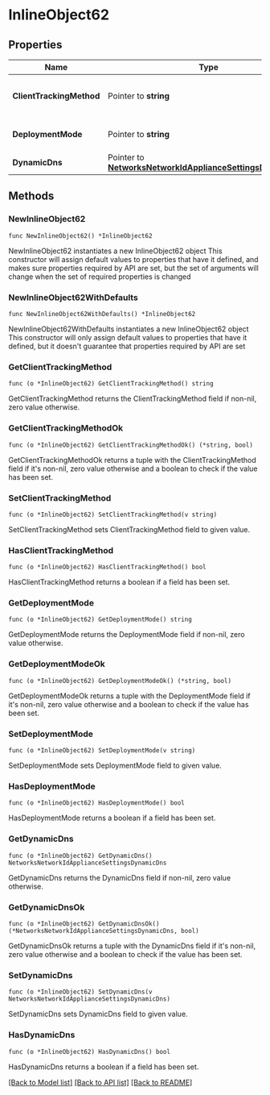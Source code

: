 # InlineObject62

## Properties

Name | Type | Description | Notes
------------ | ------------- | ------------- | -------------
**ClientTrackingMethod** | Pointer to **string** | Client tracking method of a network | [optional] 
**DeploymentMode** | Pointer to **string** | Deployment mode of a network | [optional] 
**DynamicDns** | Pointer to [**NetworksNetworkIdApplianceSettingsDynamicDns**](NetworksNetworkIdApplianceSettingsDynamicDns.md) |  | [optional] 

## Methods

### NewInlineObject62

`func NewInlineObject62() *InlineObject62`

NewInlineObject62 instantiates a new InlineObject62 object
This constructor will assign default values to properties that have it defined,
and makes sure properties required by API are set, but the set of arguments
will change when the set of required properties is changed

### NewInlineObject62WithDefaults

`func NewInlineObject62WithDefaults() *InlineObject62`

NewInlineObject62WithDefaults instantiates a new InlineObject62 object
This constructor will only assign default values to properties that have it defined,
but it doesn't guarantee that properties required by API are set

### GetClientTrackingMethod

`func (o *InlineObject62) GetClientTrackingMethod() string`

GetClientTrackingMethod returns the ClientTrackingMethod field if non-nil, zero value otherwise.

### GetClientTrackingMethodOk

`func (o *InlineObject62) GetClientTrackingMethodOk() (*string, bool)`

GetClientTrackingMethodOk returns a tuple with the ClientTrackingMethod field if it's non-nil, zero value otherwise
and a boolean to check if the value has been set.

### SetClientTrackingMethod

`func (o *InlineObject62) SetClientTrackingMethod(v string)`

SetClientTrackingMethod sets ClientTrackingMethod field to given value.

### HasClientTrackingMethod

`func (o *InlineObject62) HasClientTrackingMethod() bool`

HasClientTrackingMethod returns a boolean if a field has been set.

### GetDeploymentMode

`func (o *InlineObject62) GetDeploymentMode() string`

GetDeploymentMode returns the DeploymentMode field if non-nil, zero value otherwise.

### GetDeploymentModeOk

`func (o *InlineObject62) GetDeploymentModeOk() (*string, bool)`

GetDeploymentModeOk returns a tuple with the DeploymentMode field if it's non-nil, zero value otherwise
and a boolean to check if the value has been set.

### SetDeploymentMode

`func (o *InlineObject62) SetDeploymentMode(v string)`

SetDeploymentMode sets DeploymentMode field to given value.

### HasDeploymentMode

`func (o *InlineObject62) HasDeploymentMode() bool`

HasDeploymentMode returns a boolean if a field has been set.

### GetDynamicDns

`func (o *InlineObject62) GetDynamicDns() NetworksNetworkIdApplianceSettingsDynamicDns`

GetDynamicDns returns the DynamicDns field if non-nil, zero value otherwise.

### GetDynamicDnsOk

`func (o *InlineObject62) GetDynamicDnsOk() (*NetworksNetworkIdApplianceSettingsDynamicDns, bool)`

GetDynamicDnsOk returns a tuple with the DynamicDns field if it's non-nil, zero value otherwise
and a boolean to check if the value has been set.

### SetDynamicDns

`func (o *InlineObject62) SetDynamicDns(v NetworksNetworkIdApplianceSettingsDynamicDns)`

SetDynamicDns sets DynamicDns field to given value.

### HasDynamicDns

`func (o *InlineObject62) HasDynamicDns() bool`

HasDynamicDns returns a boolean if a field has been set.


[[Back to Model list]](../README.md#documentation-for-models) [[Back to API list]](../README.md#documentation-for-api-endpoints) [[Back to README]](../README.md)


